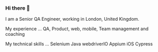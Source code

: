 ### Hi there 👋

I am a Senior QA Engineer, working in London, United Kingdom.

My experience ...
QA, Product, web, mobile, Team management and coaching

My technical skills ...
Selenium Java webdriverIO Appium iOS Cypress
<!--
**ncbaral/ncbaral** is a ✨ _special_ ✨ repository because its `README.md` (this file) appears on your GitHub profile.

Here are some ideas to get you started:

- 🔭 I’m currently working on ...
- 🌱 I’m currently learning ...
- 👯 I’m looking to collaborate on ...
- 🤔 I’m looking for help with ...
- 💬 Ask me about ...
- 📫 How to reach me: ...
- 😄 Pronouns: ...
- ⚡ Fun fact: ...
-->
